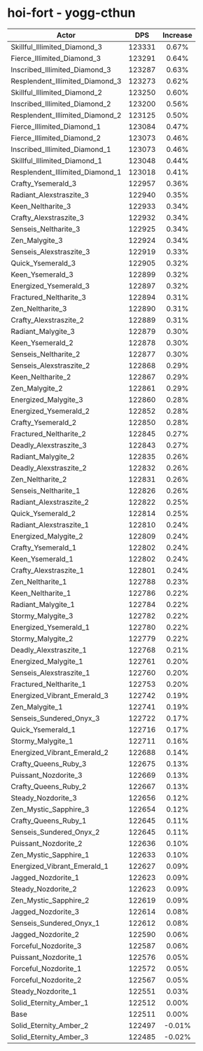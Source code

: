 # hoi-fort - yogg-cthun
| Actor | DPS | Increase |
|---|:---:|:---:|
|Skillful_Illimited_Diamond_3|123331|0.67%|
|Fierce_Illimited_Diamond_3|123291|0.64%|
|Inscribed_Illimited_Diamond_3|123287|0.63%|
|Resplendent_Illimited_Diamond_3|123273|0.62%|
|Skillful_Illimited_Diamond_2|123250|0.60%|
|Inscribed_Illimited_Diamond_2|123200|0.56%|
|Resplendent_Illimited_Diamond_2|123125|0.50%|
|Fierce_Illimited_Diamond_1|123084|0.47%|
|Fierce_Illimited_Diamond_2|123073|0.46%|
|Inscribed_Illimited_Diamond_1|123073|0.46%|
|Skillful_Illimited_Diamond_1|123048|0.44%|
|Resplendent_Illimited_Diamond_1|123018|0.41%|
|Crafty_Ysemerald_3|122957|0.36%|
|Radiant_Alexstraszite_3|122940|0.35%|
|Keen_Neltharite_3|122933|0.34%|
|Crafty_Alexstraszite_3|122932|0.34%|
|Senseis_Neltharite_3|122925|0.34%|
|Zen_Malygite_3|122924|0.34%|
|Senseis_Alexstraszite_3|122919|0.33%|
|Quick_Ysemerald_3|122905|0.32%|
|Keen_Ysemerald_3|122899|0.32%|
|Energized_Ysemerald_3|122897|0.32%|
|Fractured_Neltharite_3|122894|0.31%|
|Zen_Neltharite_3|122890|0.31%|
|Crafty_Alexstraszite_2|122889|0.31%|
|Radiant_Malygite_3|122879|0.30%|
|Keen_Ysemerald_2|122878|0.30%|
|Senseis_Neltharite_2|122877|0.30%|
|Senseis_Alexstraszite_2|122868|0.29%|
|Keen_Neltharite_2|122867|0.29%|
|Zen_Malygite_2|122861|0.29%|
|Energized_Malygite_3|122860|0.28%|
|Energized_Ysemerald_2|122852|0.28%|
|Crafty_Ysemerald_2|122850|0.28%|
|Fractured_Neltharite_2|122845|0.27%|
|Deadly_Alexstraszite_3|122843|0.27%|
|Radiant_Malygite_2|122835|0.26%|
|Deadly_Alexstraszite_2|122832|0.26%|
|Zen_Neltharite_2|122831|0.26%|
|Senseis_Neltharite_1|122826|0.26%|
|Radiant_Alexstraszite_2|122822|0.25%|
|Quick_Ysemerald_2|122814|0.25%|
|Radiant_Alexstraszite_1|122810|0.24%|
|Energized_Malygite_2|122809|0.24%|
|Crafty_Ysemerald_1|122802|0.24%|
|Keen_Ysemerald_1|122802|0.24%|
|Crafty_Alexstraszite_1|122801|0.24%|
|Zen_Neltharite_1|122788|0.23%|
|Keen_Neltharite_1|122786|0.22%|
|Radiant_Malygite_1|122784|0.22%|
|Stormy_Malygite_3|122782|0.22%|
|Energized_Ysemerald_1|122780|0.22%|
|Stormy_Malygite_2|122779|0.22%|
|Deadly_Alexstraszite_1|122768|0.21%|
|Energized_Malygite_1|122761|0.20%|
|Senseis_Alexstraszite_1|122760|0.20%|
|Fractured_Neltharite_1|122753|0.20%|
|Energized_Vibrant_Emerald_3|122742|0.19%|
|Zen_Malygite_1|122741|0.19%|
|Senseis_Sundered_Onyx_3|122722|0.17%|
|Quick_Ysemerald_1|122716|0.17%|
|Stormy_Malygite_1|122711|0.16%|
|Energized_Vibrant_Emerald_2|122688|0.14%|
|Crafty_Queens_Ruby_3|122675|0.13%|
|Puissant_Nozdorite_3|122669|0.13%|
|Crafty_Queens_Ruby_2|122667|0.13%|
|Steady_Nozdorite_3|122656|0.12%|
|Zen_Mystic_Sapphire_3|122654|0.12%|
|Crafty_Queens_Ruby_1|122645|0.11%|
|Senseis_Sundered_Onyx_2|122645|0.11%|
|Puissant_Nozdorite_2|122636|0.10%|
|Zen_Mystic_Sapphire_1|122633|0.10%|
|Energized_Vibrant_Emerald_1|122627|0.09%|
|Jagged_Nozdorite_1|122623|0.09%|
|Steady_Nozdorite_2|122623|0.09%|
|Zen_Mystic_Sapphire_2|122619|0.09%|
|Jagged_Nozdorite_3|122614|0.08%|
|Senseis_Sundered_Onyx_1|122612|0.08%|
|Jagged_Nozdorite_2|122590|0.06%|
|Forceful_Nozdorite_3|122587|0.06%|
|Puissant_Nozdorite_1|122576|0.05%|
|Forceful_Nozdorite_1|122572|0.05%|
|Forceful_Nozdorite_2|122567|0.05%|
|Steady_Nozdorite_1|122551|0.03%|
|Solid_Eternity_Amber_1|122512|0.00%|
|Base|122511|0.00%|
|Solid_Eternity_Amber_2|122497|-0.01%|
|Solid_Eternity_Amber_3|122485|-0.02%|
